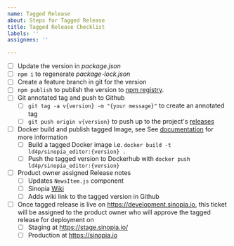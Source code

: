 ```yaml
---
name: Tagged Release
about: Steps for Tagged Release
title: Tagged Release Checklist
labels: ''
assignees: ''

---
```


- [ ] Update the version in *package.json*
- [ ] `npm i` to regenerate *package-lock.json*
- [ ] Create a feature branch in git for the version
- [ ] `npm publish` to publish the version to [npm registry](https://npmjs.com).
- [ ] Git annotated tag and push to Github
  - [ ] `git tag -a v{version} -m "{your message}"` to create an annotated tag
  - [ ] `git push origin v{version}` to push up to the project's
   [releases](https://github.com/LD4P/sinopia_editor/releases)
- [ ] Docker build and publish tagged Image, see See [documentation](https://github.com/LD4P/sinopia_editor/#building-latest-docker-image) for more information
  - [ ] Build a tagged Docker image i.e. `docker build -t ld4p/sinopia_editor:{version} .`
  - [ ] Push the tagged version to Dockerhub with `docker push ld4p/sinopia_editor:{version}`
- [ ] Product owner assigned Release notes
  - [ ] Updates `NewsItem.js` component
  - [ ] Sinopia [Wiki](https://github.com/LD4P/sinopia/wiki/Latest-Release,-What's-Next) 
  - [ ] Adds wiki link to the tagged version in Github
- [ ] Once tagged release is live on https://development.sinopia.io, this ticket will be assigned to the product owner who will approve the tagged release for deployment on
  - [ ] Staging at https://stage.sinopia.io/
  - [ ] Production at https://sinopia.io
